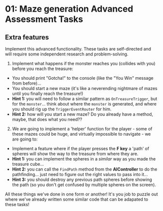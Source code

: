 # 01: Maze generation Advanced Assessment Tasks

## Extra features

Implement this advanced functionality. These tasks are self-directed and will require some independent research and problem-solving.

1. Implement what happens if the monster reaches you (collides with you) before you reach the treasure: 
- You should print "Gotcha!" to the console (like the "You Win" message from before)...
- You should start a new maze (it's like a neverending nightmare of mazes until you finally reach the treasure!)
- **Hint 1:** you will need to follow a similar pattern as `OnTreasureTrigger`, but for the `monster`... think about where the `monster` is generated, and where you should rig up the `TriggerEventRouter` for him.
- **Hint 2:** how will you start a new maze? Do you already have a method, maybe, that does what you need??

2. We are going to implement a 'helper' function for the player - some of these mazes could be huge, and virtually impossible to navigate - we are going to:
- Implement a feature where if the player presses the **F key** a 'path' of spheres will show the way to the treasure from where they are.
- **Hint 1:** you can implement the spheres in a *similar* way as you made the treasure cube...
- **Hint 2:** you can call the `FindPath` method from the **AIController** to do the pathfinding... just need to figure out the right values to pass into it...
- **Hint 3:** you should destroy any previous path spheres before showing the path (so you don't get confused by multiple spheres on the screen).

All these things we've done in one form or another! It's you job to puzzle out where we've already written some similar code that can be adapated to these tasks!
